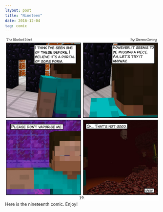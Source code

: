 ```yaml
---
layout: post
title: "Nineteen"
date: 2016-12-04
tag: comic
---
```

<img src="/comics/comic19.png" alt="I collapsed" class="inline" />
<br>
Here is the nineteenth comic. Enjoy!
